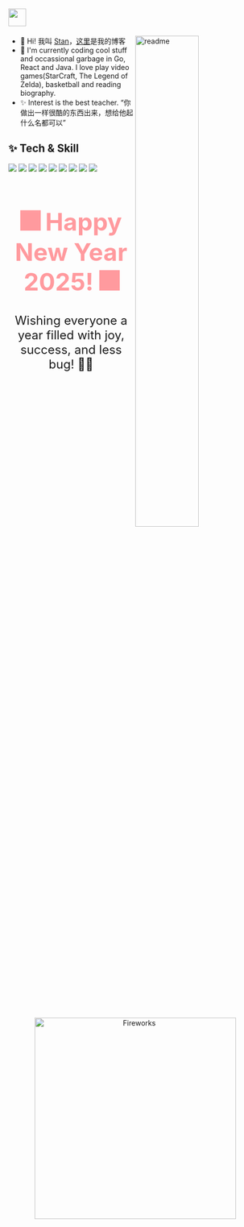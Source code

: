 <h1>
<img width='35' src='https://cdn.jsdelivr.net/gh/yesmore/img/img/pop_cat.gif'/>  	
</h1>

<img align='right' width='50%' alt='readme' src="https://github-readme-stats.vercel.app/api?username=Stan370&include_all_commits=false&rank_icon=github" />

- 👴 Hi! 我叫 <a href='https://stan370.github.io'>Stan</a>，<a href='https://stan370.github.io'>这里</a>是我的博客
- 🚀 I'm currently coding cool stuff and occassional garbage in Go, React and Java. I love play video games(StarCraft, The Legend of Zelda), basketball and reading biography.
- ✨ Interest is the best teacher. “你做出一样很酷的东西出来，想给他起什么名都可以”



## ✨ Tech & Skill

<div align="left">
  <img src="https://img.shields.io/badge/-Go-55b9f3?style=flat-square&logo=go">	
  <img src="https://img.shields.io/badge/python-3670A0?style=flat-square&logo=python"
  <img src="https://img.shields.io/badge/Java-ED8B00?style=flat-square&logo=openjdk">
  <img src="https://img.shields.io/badge/-JavaScript-f6da1c?style=flat-square&logo=javascript&logoColor=white">
  <img src="https://img.shields.io/badge/-TypeScript-2b6dbf?style=flat-square&logo=typescript&logoColor=white">


  <img src="https://img.shields.io/badge/-Node.js-3C873A?style=flat-square&logo=Node.js&logoColor=white">	
  <img src="https://img.shields.io/badge/-Git-ee462c?style=flat-square&logo=git&logoColor=white">
  <img src="https://img.shields.io/badge/-Nginx-408e43?style=flat-square&logo=nginx&logoColor=white">
  <img src="https://img.shields.io/badge/-Docker-218bea?style=flat-square&logo=docker&logoColor=white">
  <img src="https://img.shields.io/badge/-Github-black?style=flat-square&logo=github">	
</div>

<div align="center">
  <h1 style="color: #ff9a9e; font-size: 3rem; animation: glow 2s infinite alternate;">
    🎆 Happy New Year 2025! 🎆
  </h1>
  <p style="font-size: 1.5rem;">
    Wishing everyone a year filled with joy, success, and less bug! 🥳✨
  </p>
</div>


<p align="center">
<img src="https://media3.giphy.com/media/v1.Y2lkPTc5MGI3NjExeHVqazV0OGFzNzJ2enpuam44enlpa21ib3VmZWR0OG1wMGxqc2EyYSZlcD12MV9pbnRlcm5hbF9naWZfYnlfaWQmY3Q9Zw/BPJmthQ3YRwD6QqcVD/giphy.webp" alt="Fireworks" width="400"></p>




